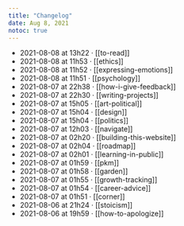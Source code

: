 ```yaml
---
title: "Changelog"
date: Aug 8, 2021
notoc: true
---
```


- 2021-08-08 at 13h22 · [[to-read]]
- 2021-08-08 at 11h53 · [[ethics]]
- 2021-08-08 at 11h52 · [[expressing-emotions]]
- 2021-08-08 at 11h51 · [[psychology]]
- 2021-08-07 at 22h38 · [[how-i-give-feedback]]
- 2021-08-07 at 22h30 · [[writing-projects]]
- 2021-08-07 at 15h05 · [[art-political]]
- 2021-08-07 at 15h04 · [[design]]
- 2021-08-07 at 15h04 · [[politics]]
- 2021-08-07 at 12h03 · [[navigate]]
- 2021-08-07 at 02h20 · [[building-this-website]]
- 2021-08-07 at 02h04 · [[roadmap]]
- 2021-08-07 at 02h01 · [[learning-in-public]]
- 2021-08-07 at 01h59 · [[pkm]]
- 2021-08-07 at 01h58 · [[garden]]
- 2021-08-07 at 01h55 · [[growth-tracking]]
- 2021-08-07 at 01h54 · [[career-advice]]
- 2021-08-07 at 01h51 · [[corner]]
- 2021-08-06 at 21h24 · [[stoicism]]
- 2021-08-06 at 19h59 · [[how-to-apologize]]
